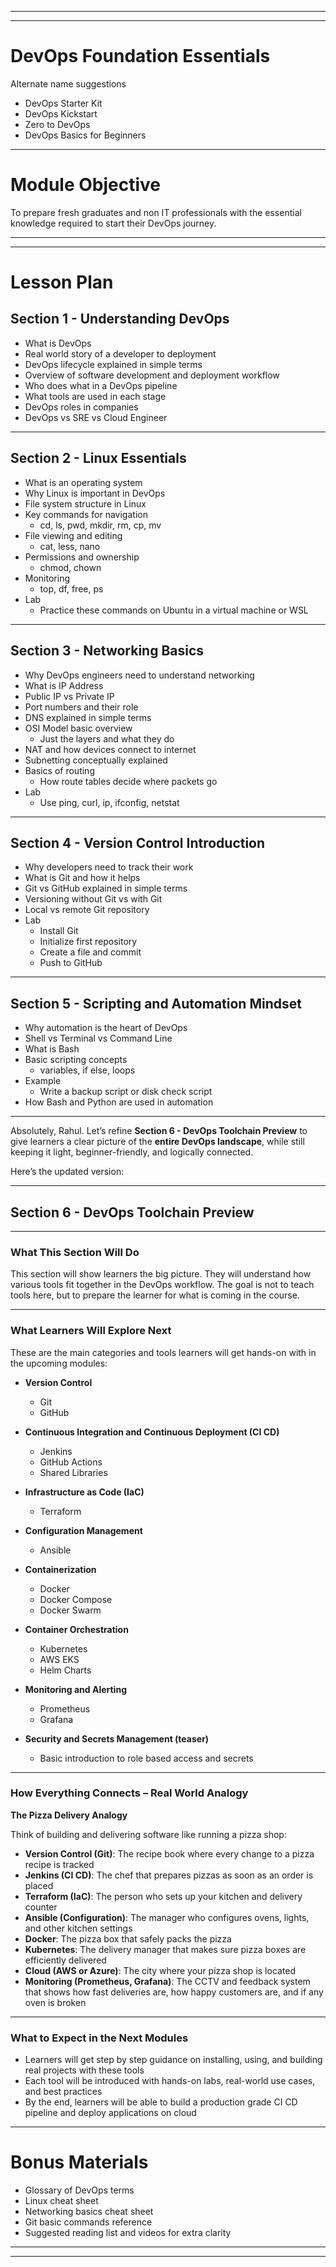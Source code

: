 

---
---

# **DevOps Foundation Essentials**

Alternate name suggestions  
- DevOps Starter Kit  
- DevOps Kickstart  
- Zero to DevOps  
- DevOps Basics for Beginners  

---

# Module Objective  
To prepare fresh graduates and non IT professionals with the essential knowledge required to start their DevOps journey. 

---

---

# Lesson Plan  

## Section 1 - Understanding DevOps  
  

- What is DevOps  
- Real world story of a developer to deployment  
- DevOps lifecycle explained in simple terms  
- Overview of software development and deployment workflow  
- Who does what in a DevOps pipeline  
- What tools are used in each stage  
- DevOps roles in companies  
- DevOps vs SRE vs Cloud Engineer  

---

## Section 2 - Linux Essentials  
 

- What is an operating system  
- Why Linux is important in DevOps  
- File system structure in Linux  
- Key commands for navigation  
  - cd, ls, pwd, mkdir, rm, cp, mv  
- File viewing and editing  
  - cat, less, nano  
- Permissions and ownership  
  - chmod, chown  
- Monitoring  
  - top, df, free, ps  
- Lab  
  - Practice these commands on Ubuntu in a virtual machine or WSL  

---

## Section 3 - Networking Basics  
  

- Why DevOps engineers need to understand networking  
- What is IP Address  
- Public IP vs Private IP  
- Port numbers and their role  
- DNS explained in simple terms  
- OSI Model basic overview  
  - Just the layers and what they do  
- NAT and how devices connect to internet  
- Subnetting conceptually explained  
- Basics of routing  
  - How route tables decide where packets go  
- Lab  
  - Use ping, curl, ip, ifconfig, netstat  

---

## Section 4 - Version Control Introduction  


- Why developers need to track their work  
- What is Git and how it helps  
- Git vs GitHub explained in simple terms  
- Versioning without Git vs with Git  
- Local vs remote Git repository  
- Lab  
  - Install Git  
  - Initialize first repository  
  - Create a file and commit  
  - Push to GitHub  

---

## Section 5 - Scripting and Automation Mindset  
 

- Why automation is the heart of DevOps  
- Shell vs Terminal vs Command Line  
- What is Bash  
- Basic scripting concepts  
  - variables, if else, loops  
- Example  
  - Write a backup script or disk check script  
- How Bash and Python are used in automation  

---

Absolutely, Rahul. Let’s refine **Section 6 - DevOps Toolchain Preview** to give learners a clear picture of the **entire DevOps landscape**, while still keeping it light, beginner-friendly, and logically connected.

Here’s the updated version:

---

## Section 6 - DevOps Toolchain Preview  
 

---

### What This Section Will Do  
This section will show learners the big picture. They will understand how various tools fit together in the DevOps workflow. The goal is not to teach tools here, but to prepare the learner for what is coming in the course.

---

### What Learners Will Explore Next  

These are the main categories and tools learners will get hands-on with in the upcoming modules:

- **Version Control**  
  - Git  
  - GitHub  

- **Continuous Integration and Continuous Deployment (CI CD)**  
  - Jenkins  
  - GitHub Actions  
  - Shared Libraries  

- **Infrastructure as Code (IaC)**  
  - Terraform  

- **Configuration Management**  
  - Ansible  

- **Containerization**  
  - Docker  
  - Docker Compose
  - Docker Swarm

- **Container Orchestration**  
  - Kubernetes  
  - AWS EKS  
  - Helm Charts  
 

- **Monitoring and Alerting**  
  - Prometheus  
  - Grafana  

- **Security and Secrets Management (teaser)**  
  - Basic introduction to role based access and secrets  

---

### How Everything Connects – Real World Analogy  

**The Pizza Delivery Analogy**  

Think of building and delivering software like running a pizza shop:

- **Version Control (Git)**: The recipe book where every change to a pizza recipe is tracked  
- **Jenkins (CI CD)**: The chef that prepares pizzas as soon as an order is placed  
- **Terraform (IaC)**: The person who sets up your kitchen and delivery counter  
- **Ansible (Configuration)**: The manager who configures ovens, lights, and other kitchen settings  
- **Docker**: The pizza box that safely packs the pizza  
- **Kubernetes**: The delivery manager that makes sure pizza boxes are efficiently delivered  
- **Cloud (AWS or Azure)**: The city where your pizza shop is located  
- **Monitoring (Prometheus, Grafana)**: The CCTV and feedback system that shows how fast deliveries are, how happy customers are, and if any oven is broken  

---

### What to Expect in the Next Modules  

- Learners will get step by step guidance on installing, using, and building real projects with these tools  
- Each tool will be introduced with hands-on labs, real-world use cases, and best practices  
- By the end, learners will be able to build a production grade CI CD pipeline and deploy applications on cloud  



---

# Bonus Materials  

- Glossary of DevOps terms  
- Linux cheat sheet  
- Networking basics cheat sheet  
- Git basic commands reference  
- Suggested reading list and videos for extra clarity  

---
---
